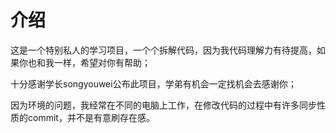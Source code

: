 # 介绍
这是一个特别私人的学习项目，一个个拆解代码，因为我代码理解力有待提高，如果你也和我一样，希望对你有帮助；

十分感谢学长songyouwei公布此项目，学弟有机会一定找机会去感谢你；

因为环境的问题，我经常在不同的电脑上工作，在修改代码的过程中有许多同步性质的commit，并不是有意刷存在感。
